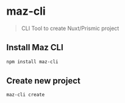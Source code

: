 # maz-cli

> CLI Tool to create Nuxt/Prismic project

## Install Maz CLI

```bash
npm install maz-cli
```

## Create new project

```bash
maz-cli create
```
